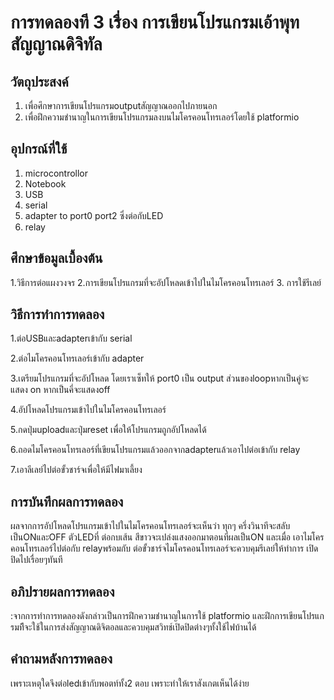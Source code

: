# การทดลองที 3 เรื่อง การเขียนโปรแกรมเอ้าพุทสัญญาณดิจิทัล
## วัตถุประสงค์
1. เพื่อศึกษาการเขียนโปรแกรมoutputสัญญาณออกไปภายนอก
2. เพื่อฝึกความชํานาญในการเขียนโปรแกรมลงบนไมโครคอนโทรเลอร์โดยใช้ platformio
## อุปกรณ์ที่ใช้
1. microcontrollor
2. Notebook 
3. USB
4. serial
5. adapter to port0 port2 ซึ่งต่อกับLED
6. relay
## ศึกษาข้อมูลเบื้องต้น
1.วิธีการต่อแผงวงจร
2.การเขียนโปรแกรมที่จะอัปโหลดเข้าไปในไมโครคอนโทรเลอร์
3. การใช้รีเลย์
## วิธีการทําการทดลอง
1.ต่อUSBและadapterเข้ากับ serial

2.ต่อไมโครคอนโทรเลอร์เข้ากับ adapter

3.เตรียมโปรแกรมที่จะอัปโหลด โดยเราเซ็ทให้ port0 เป็น output ส่วนของloopหากเป็นคู่จะแสดง on หากเป็นคี่จะแสดงoff

4.อัปโหลดโปรแกรมเข้าไปในไมโครคอนโทรเลอร์

5.กดปุ่มuploadและปุ่มreset เพื่อให้โปรแกรมถูกอัปโหลดได้ 

6.ถอดไมโครคอนโทรเลอร์ที่เขียนโปรแกรมแล้วออกจากadapterแล้วเอาไปต่อเข้ากับ relay

7.เอาลีเลย์ไปต่อขั้วชาร์จเพื่อให้มีไฟมาเลี้ยง
## การบันทึกผลการทดลอง
ผลจากการอัปโหลดโปรแกรมเข้าไปในไมโครคอนโทรเลอร์จะเห็นว่า ทุกๆ ครึ่งวินาทีจะสลับเป็นONและOFF ตัวLEDที่ ต่อกบเส้น สีขาวจะเปล่งแสงออกมาตอนที่ผลเป็นON และเมื่อ เอาไมโครคอนโทรเลอร์ไปต่อกับ relayพร้อมกับ ต่อขั้วชาร์จไมโครคอนโทรเลอร์จะควบคุมรีเลย์ให้ทําการ เปิดปิดไปเรื่อยๆทันที
## อภิปรายผลการทดลอง
:จากการทำการทดลองดังกล่าวเป็นการฝึกความชํานาญในการใช้ platformio 
และฝึกการเขียนโปรแกรมทีีจะใช้ในการส่งสัญญาณดิจิตอลและควบคุมสวิทช์เปิดปิดต่างๆทั้งใช้ไฟบ้านได้
## คําถามหลังการทดลอง
เพราะเหตุใดจึงต่อledเข้ากับพอตท์ทั้ง2 ตอบ เพราะทำให้เราสังเกตเห็นได้ง่าย

